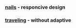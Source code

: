 ### [nails](https://tv-dem.github.io/landing/nails/) - responcive design

### [traveling](https://tv-dem.github.io/landing/traveling/) - without adaptive
